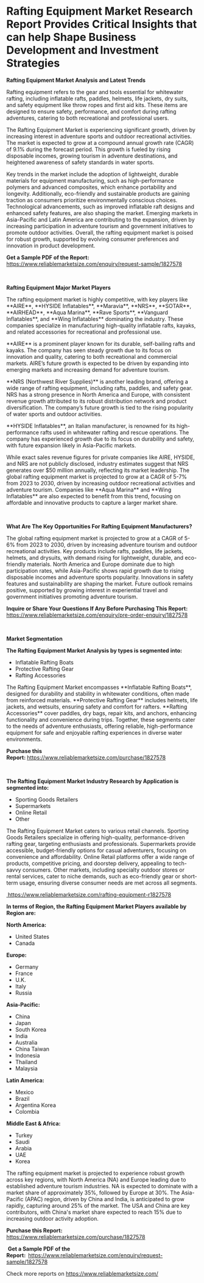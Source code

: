 <p><h1>Rafting Equipment Market Research Report Provides Critical Insights that can help Shape Business Development and Investment Strategies</h1></p><p><strong>Rafting Equipment Market Analysis and Latest Trends</strong></p>
<p><p>Rafting equipment refers to the gear and tools essential for whitewater rafting, including inflatable rafts, paddles, helmets, life jackets, dry suits, and safety equipment like throw ropes and first aid kits. These items are designed to ensure safety, performance, and comfort during rafting adventures, catering to both recreational and professional users.</p><p>The Rafting Equipment Market is experiencing significant growth, driven by increasing interest in adventure sports and outdoor recreational activities. The market is expected to grow at a compound annual growth rate (CAGR) of 9.1% during the forecast period. This growth is fueled by rising disposable incomes, growing tourism in adventure destinations, and heightened awareness of safety standards in water sports.</p><p>Key trends in the market include the adoption of lightweight, durable materials for equipment manufacturing, such as high-performance polymers and advanced composites, which enhance portability and longevity. Additionally, eco-friendly and sustainable products are gaining traction as consumers prioritize environmentally conscious choices. Technological advancements, such as improved inflatable raft designs and enhanced safety features, are also shaping the market. Emerging markets in Asia-Pacific and Latin America are contributing to the expansion, driven by increasing participation in adventure tourism and government initiatives to promote outdoor activities. Overall, the rafting equipment market is poised for robust growth, supported by evolving consumer preferences and innovation in product development.</p></p>
<p><strong>Get a Sample PDF of the Report:&nbsp;</strong> <a href="https://www.reliablemarketsize.com/enquiry/request-sample/1827578?utm_campaign=2005&utm_medium=2&utm_source=Github&utm_content=ia&utm_term=23012025&utm_id=rafting-equipment">https://www.reliablemarketsize.com/enquiry/request-sample/1827578</a></p>
<p>&nbsp;</p>
<p><strong>Rafting Equipment Major Market Players</strong></p>
<p><p>The rafting equipment market is highly competitive, with key players like **AIRE**, **HYSIDE Inflatables**, **Maravia**, **NRS**, **SOTAR**, **AIRHEAD**, **Aqua Marina**, **Rave Sports**, **Vanguard Inflatables**, and **Wing Inflatables** dominating the industry. These companies specialize in manufacturing high-quality inflatable rafts, kayaks, and related accessories for recreational and professional use.</p><p>**AIRE** is a prominent player known for its durable, self-bailing rafts and kayaks. The company has seen steady growth due to its focus on innovation and quality, catering to both recreational and commercial markets. AIRE’s future growth is expected to be driven by expanding into emerging markets and increasing demand for adventure tourism.</p><p>**NRS (Northwest River Supplies)** is another leading brand, offering a wide range of rafting equipment, including rafts, paddles, and safety gear. NRS has a strong presence in North America and Europe, with consistent revenue growth attributed to its robust distribution network and product diversification. The company’s future growth is tied to the rising popularity of water sports and outdoor activities.</p><p>**HYSIDE Inflatables**, an Italian manufacturer, is renowned for its high-performance rafts used in whitewater rafting and rescue operations. The company has experienced growth due to its focus on durability and safety, with future expansion likely in Asia-Pacific markets.</p><p>While exact sales revenue figures for private companies like AIRE, HYSIDE, and NRS are not publicly disclosed, industry estimates suggest that NRS generates over $50 million annually, reflecting its market leadership. The global rafting equipment market is projected to grow at a CAGR of 5-7% from 2023 to 2030, driven by increasing outdoor recreational activities and adventure tourism. Companies like **Aqua Marina** and **Wing Inflatables** are also expected to benefit from this trend, focusing on affordable and innovative products to capture a larger market share.</p></p>
<p>&nbsp;</p>
<p><strong>What Are The Key Opportunities For Rafting Equipment Manufacturers?</strong></p>
<p><p>The global rafting equipment market is projected to grow at a CAGR of 5-6% from 2023 to 2030, driven by increasing adventure tourism and outdoor recreational activities. Key products include rafts, paddles, life jackets, helmets, and drysuits, with demand rising for lightweight, durable, and eco-friendly materials. North America and Europe dominate due to high participation rates, while Asia-Pacific shows rapid growth due to rising disposable incomes and adventure sports popularity. Innovations in safety features and sustainability are shaping the market. Future outlook remains positive, supported by growing interest in experiential travel and government initiatives promoting adventure tourism.</p></p>
<p><strong>Inquire or Share Your Questions If Any Before Purchasing This Report:</strong> <a href="https://www.reliablemarketsize.com/enquiry/pre-order-enquiry/1827578?utm_campaign=2005&utm_medium=2&utm_source=Github&utm_content=ia&utm_term=23012025&utm_id=rafting-equipment">https://www.reliablemarketsize.com/enquiry/pre-order-enquiry/1827578</a></p>
<p>&nbsp;</p>
<p><strong>Market Segmentation</strong></p>
<p><strong>The Rafting Equipment Market Analysis by types is segmented into:</strong></p>
<p><ul><li>Inflatable Rafting Boats</li><li>Protective Rafting Gear</li><li>Rafting Accessories</li></ul></p>
<p><p>The Rafting Equipment Market encompasses **Inflatable Rafting Boats**, designed for durability and stability in whitewater conditions, often made from reinforced materials. **Protective Rafting Gear** includes helmets, life jackets, and wetsuits, ensuring safety and comfort for rafters. **Rafting Accessories** cover paddles, dry bags, repair kits, and anchors, enhancing functionality and convenience during trips. Together, these segments cater to the needs of adventure enthusiasts, offering reliable, high-performance equipment for safe and enjoyable rafting experiences in diverse water environments.</p></p>
<p><strong>Purchase this Report:&nbsp;</strong><a href="https://www.reliablemarketsize.com/purchase/1827578?utm_campaign=2005&utm_medium=2&utm_source=Github&utm_content=ia&utm_term=23012025&utm_id=rafting-equipment">https://www.reliablemarketsize.com/purchase/1827578</a></p>
<p>&nbsp;</p>
<p><strong>The Rafting Equipment Market Industry Research by Application is segmented into:</strong></p>
<p><ul><li>Sporting Goods Retailers</li><li>Supermarkets</li><li>Online Retail</li><li>Other</li></ul></p>
<p><p>The Rafting Equipment Market caters to various retail channels. Sporting Goods Retailers specialize in offering high-quality, performance-driven rafting gear, targeting enthusiasts and professionals. Supermarkets provide accessible, budget-friendly options for casual adventurers, focusing on convenience and affordability. Online Retail platforms offer a wide range of products, competitive pricing, and doorstep delivery, appealing to tech-savvy consumers. Other markets, including specialty outdoor stores or rental services, cater to niche demands, such as eco-friendly gear or short-term usage, ensuring diverse consumer needs are met across all segments.</p></p>
<p><a href="https://www.reliablemarketsize.com/rafting-equipment-r1827578?utm_campaign=2005&utm_medium=2&utm_source=Github&utm_content=ia&utm_term=23012025&utm_id=rafting-equipment">&nbsp;https://www.reliablemarketsize.com/rafting-equipment-r1827578</a></p>
<p><strong>In terms of Region, the Rafting Equipment Market Players available by Region are:</strong></p>
<p>
    <p> <strong> North America: </strong>
        <ul>
            <li>United States</li>
            <li>Canada</li>
        </ul>
        </p> 
    <p> <strong> Europe: </strong>
        <ul>
            <li>Germany</li>
            <li>France</li>
            <li>U.K.</li>
            <li>Italy</li>
            <li>Russia</li>
        </ul>
        </p> 
    <p> <strong> Asia-Pacific: </strong>
        <ul>
            <li>China</li>
            <li>Japan</li>
            <li>South Korea</li>
            <li>India</li>
            <li>Australia</li>
            <li>China Taiwan</li>
            <li>Indonesia</li>
            <li>Thailand</li>
            <li>Malaysia</li>
        </ul>
        </p> 
    <p> <strong> Latin America: </strong>
        <ul>
            <li>Mexico</li>
            <li>Brazil</li>
            <li>Argentina Korea</li>
            <li>Colombia</li>
        </ul>
        </p> 
    <p> <strong> Middle East & Africa: </strong>
        <ul>
            <li>Turkey</li>
            <li>Saudi</li>
            <li>Arabia</li>
            <li>UAE</li>
            <li>Korea</li>
        </ul>
    </p>
    </p>
<p><p>The rafting equipment market is projected to experience robust growth across key regions, with North America (NA) and Europe leading due to established adventure tourism industries. NA is expected to dominate with a market share of approximately 35%, followed by Europe at 30%. The Asia-Pacific (APAC) region, driven by China and India, is anticipated to grow rapidly, capturing around 25% of the market. The USA and China are key contributors, with China's market share expected to reach 15% due to increasing outdoor activity adoption.</p></p>
<p><strong>Purchase this Report: </strong><a href="https://www.reliablemarketsize.com/purchase/1827578?utm_campaign=2005&utm_medium=2&utm_source=Github&utm_content=ia&utm_term=23012025&utm_id=rafting-equipment">https://www.reliablemarketsize.com/purchase/1827578</a></p>
<p>&nbsp;<strong>Get a Sample PDF of the Report:&nbsp;&nbsp;</strong><a href="https://www.reliablemarketsize.com/enquiry/request-sample/1827578?utm_campaign=2005&utm_medium=2&utm_source=Github&utm_content=ia&utm_term=23012025&utm_id=rafting-equipment">https://www.reliablemarketsize.com/enquiry/request-sample/1827578</a></p>
<p><strong></strong></p>
<p>Check more reports on <a href="https://www.reliablemarketsize.com/?utm_campaign=2005&utm_medium=2&utm_source=Github&utm_content=ia&utm_term=23012025&utm_id=rafting-equipment">https://www.reliablemarketsize.com/</a></p>